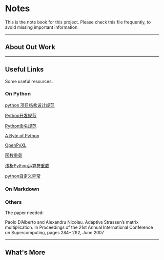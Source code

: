 # Notes

This is the note book for this project. Please check this file frequently, to avoid missing important information.

---

## About Out Work

---

## Useful Links

Some useful resources.

### On Python

[python 项目结构设计规范](https://www.jianshu.com/p/da9bfe6ceb08)

[Python开发规范](https://www.jianshu.com/p/d414e90dc953)

[Python命名规范](https://www.jianshu.com/p/a793c0d960fe)

[A Byte of Python](https://python.swaroopch.com)

[OpenPyXL](https://openpyxl.readthedocs.io)

[函数重载](https://blog.csdn.net/QQ2352108083/article/details/105580079)

[浅析Python运算符重载](https://blog.csdn.net/goodlixueyong/article/details/52589979)

[python自定义异常](https://www.jianshu.com/p/251fe443723d)

### On Markdown

### Others

The paper needed:

Paolo D’Alberto and Alexandru Nicolau. Adaptive Strassen’s matrix multiplication. In Proceedings of the 21st Annual International Conference on Supercomputing, pages 284– 292, June 2007

---

## What's More

